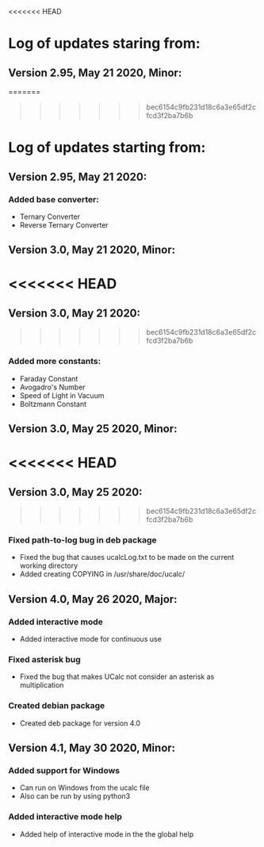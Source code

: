 
<<<<<<< HEAD
# Log of updates staring from:

## Version 2.95, May 21 2020, Minor:
=======
>>>>>>> bec6154c9fb231d18c6a3e65df2cfcd3f2ba7b6b
# Log of updates starting from:
## Version 2.95, May 21 2020:
### Added base converter:
  * Ternary Converter
  * Reverse Ternary Converter

## Version 3.0, May 21 2020, Minor:
<<<<<<< HEAD
=======
## Version 3.0, May 21 2020:
>>>>>>> bec6154c9fb231d18c6a3e65df2cfcd3f2ba7b6b
### Added more constants:
  * Faraday Constant
  * Avogadro's Number
  * Speed of Light in Vacuum
  * Boltzmann Constant

## Version 3.0, May 25 2020, Minor:
<<<<<<< HEAD
=======
## Version 3.0, May 25 2020:
>>>>>>> bec6154c9fb231d18c6a3e65df2cfcd3f2ba7b6b
### Fixed path-to-log bug in deb package
  * Fixed the bug that causes ucalcLog.txt to be made on the
    current working directory
  * Added creating COPYING in /usr/share/doc/ucalc/

## Version 4.0, May 26 2020, Major:
### Added interactive mode
  * Added interactive mode for continuous use
### Fixed asterisk bug
  * Fixed the bug that makes UCalc not
    consider an asterisk as multiplication
### Created debian package
  * Created deb package for version 4.0

## Version 4.1, May 30 2020, Minor:
### Added support for Windows
  * Can run on Windows from the ucalc file
  * Also can be run by using python3
### Added interactive mode help
  * Added help of interactive mode in the
    the global help 

